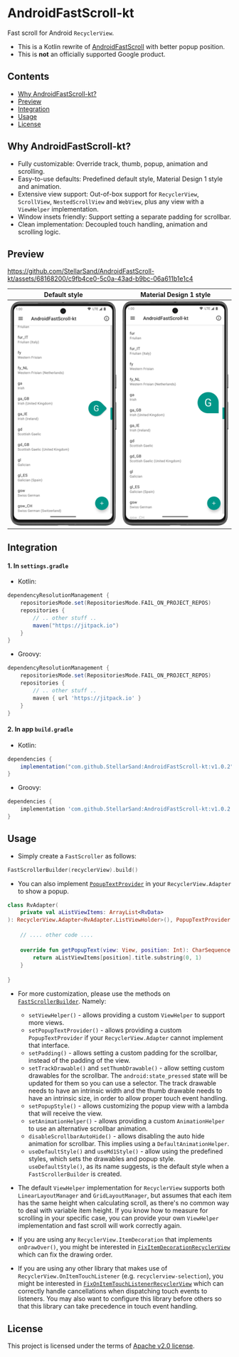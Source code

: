# AndroidFastScroll-kt

Fast scroll for Android `RecyclerView`.

- This is a Kotlin rewrite of [AndroidFastScroll](https://github.com/zhanghai/AndroidFastScroll) with better popup position.
- This is **not** an officially supported Google product.


## Contents
- [Why AndroidFastScroll-kt?](#why-androidfastscroll-kt)
- [Preview](#preview)
- [Integration](#integration)
- [Usage](#usage)
- [License](#license)



## Why AndroidFastScroll-kt?
- Fully customizable: Override track, thumb, popup, animation and scrolling.
- Easy-to-use defaults: Predefined default style, Material Design 1 style and animation.
- Extensive view support: Out-of-box support for `RecyclerView`, `ScrollView`, `NestedScrollView` and `WebView`, plus any view with a `ViewHelper` implementation.
- Window insets friendly: Support setting a separate padding for scrollbar.
- Clean implementation: Decoupled touch handling, animation and scrolling logic.



## Preview

https://github.com/StellarSand/AndroidFastScroll-kt/assets/68168200/c9fb4ce0-5c0a-43ad-b9bc-06a611b1e1c4


| Default style | Material Design 1 style |
| - | - |
| <img src="assets/default_style.png" width="250" /> | <img src="assets/MD1_style.png" width="250" /> |



## Integration

#### 1. In `settings.gradle`
- Kotlin:
```gradle
dependencyResolutionManagement {
    repositoriesMode.set(RepositoriesMode.FAIL_ON_PROJECT_REPOS)
    repositories {
        // .. other stuff ..
        maven("https://jitpack.io")
    }
}
```

- Groovy:
```gradle
dependencyResolutionManagement {
    repositoriesMode.set(RepositoriesMode.FAIL_ON_PROJECT_REPOS)
    repositories {
        // .. other stuff ..
        maven { url 'https://jitpack.io' }
    }
}
```

#### 2. In app `build.gradle` 
- Kotlin:
```gradle
dependencies {
    implementation("com.github.StellarSand:AndroidFastScroll-kt:v1.0.2")
}
```

- Groovy:
```gradle
dependencies {
    implementation 'com.github.StellarSand:AndroidFastScroll-kt:v1.0.2'
}
```



## Usage
- Simply create a `FastScroller` as follows:
```kotlin
FastScrollerBuilder(recyclerView).build()
```

- You can also implement [`PopupTextProvider`](AndroidFastScroll-kt/src/main/java/me/stellarsand/android/fastscroll/PopupTextProvider.kt) in your `RecyclerView.Adapter` to show a popup.
```kotlin
class RvAdapter(
    private val aListViewItems: ArrayList<RvData>
): RecyclerView.Adapter<RvAdapter.ListViewHolder>(), PopupTextProvider {
    
    // .... other code ....
    
    override fun getPopupText(view: View, position: Int): CharSequence {
        return aListViewItems[position].title.substring(0, 1)
    }

}
```

- For more customization, please use the methods on [`FastScrollerBuilder`](AndroidFastScroll-kt/src/main/java/me/stellarsand/android/fastscroll/FastScrollerBuilder.kt). Namely:
    - `setViewHelper()` - allows providing a custom `ViewHelper` to support more views.
    - `setPopupTextProvider()` - allows providing a custom `PopupTextProvider` if your `RecyclerView.Adapter` cannot implement that interface.
    - `setPadding()` - allows setting a custom padding for the scrollbar, instead of the padding of the view.
    - `setTrackDrawable()` and `setThumbDrawable()` - allow setting custom drawables for the scrollbar. The `android:state_pressed` state will be updated for them so you can use a selector. The track drawable needs to have an intrinsic width and the thumb drawable needs to have an intrinsic size, in order to allow proper touch event handling.
    - `setPopupStyle()` - allows customizing the popup view with a lambda that will receive the view.
    - `setAnimationHelper()` - allows providing a custom `AnimationHelper` to use an alternative scrollbar animation.
    - `disableScrollbarAutoHide()` - allows disabling the auto hide animation for scrollbar. This implies using a `DefaultAnimationHelper`.
    - `useDefaultStyle()` and `useMd1Style()` - allow using the predefined styles, which sets the drawables and popup style. `useDefaultStyle()`, as its name suggests, is the default style when a `FastScrollerBuilder` is created.

- The default `ViewHelper` implementation for `RecyclerView` supports both `LinearLayoutManager` and `GridLayoutManager`, but assumes that each item has the same height when calculating scroll, as there's no common way to deal with variable item height. If you know how to measure for scrolling in your specific case, you can provide your own `ViewHelper` implementation and fast scroll will work correctly again.

- If you are using any `RecyclerView.ItemDecoration` that implements `onDrawOver()`, you might be interested in [`FixItemDecorationRecyclerView`](AndroidFastScroll-kt/src/main/java/me/stellarsand/android/fastscroll/FixItemDecorationRecyclerView.kt) which can fix the drawing order.

- If you are using any other library that makes use of `RecyclerView.OnItemTouchListener` (e.g. `recyclerview-selection`), you might be interested in [`FixOnItemTouchListenerRecyclerView`](AndroidFastScroll-kt/src/main/java/me/stellarsand/android/fastscroll/FixOnItemTouchListenerRecyclerView.kt) which can correctly handle cancellations when dispatching touch events to listeners. You may also want to configure this library before others so that this library can take precedence in touch event handling.



## License
This project is licensed under the terms of [Apache v2.0 license](https://github.com/StellarSand/AndroidFastScroll-kt/blob/main/LICENSE).
